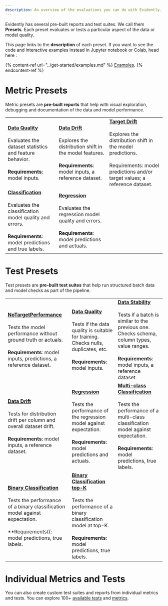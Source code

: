 ```yaml
---
description: An overview of the evaluations you can do with Evidently. 
---
```


Evidently has several pre-built reports and test suites. We call them **Presets**. Each preset evaluates or tests a particular aspect of the data or model quality. 

This page links to the **description** of each preset. If you want to see the code and interactive examples instead in Jupyter notebook or Colab, head here :

{% content-ref url="../get-started/examples.md" %}
[Examples](../get-started/examples.md). 
{% endcontent-ref %}

# Metric Presets

Metric presets are **pre-built reports** that help with visual exploration, debugging and documentation of the data and model performance.

|         |                                                        |   |
| ------- | ------------------------------------------------------ | - |
| [**Data Quality**](data-quality.md)<br><br>Evaluates the dataset statistics and feature behavior. <br><br> **Requirements**: model inputs. | [**Data Drift**](data-drift.md)<br><br>Explores the distribution shift in the model features. <br><br>**Requirements**: model inputs, a reference dataset. | [**Target Drift**](target-drift.md)<br><br>Explores the distribution shift in the model predictions. <br><br>Requirements: model predictions and/or target values; a reference dataset. |
| [**Classification**](class-performance.md)<br><br>Evaluates the classification model quality and errors. <br><br>**Requirements**: model predictions and true labels. | [**Regression**](reg-performance.md)<br><br>Evaluates the regression model quality and errors. <br><br>**Requirements**: model predictions and actuals. |  |

# Test Presets

Test presets are **pre-built test suites** that help run structured batch data and model checks as part of the pipeline.

|         |                                                        |   |
| ------- | ------------------------------------------------------ | - |
| [**NoTargetPerformance**](no-target-performance.md)<br><br>Tests the model performance without ground truth or actuals. <br><br> **Requirements**: model inputs, predictions, a reference dataset. | [**Data Quality**](data-quality.md#data-quality-test-suite)<br><br>Tests if the data quality is suitable for training. Checks nulls, duplicates, etc. <br><br> **Requirements**: model inputs. | [**Data Stability**](data-quality.md#data-stability-test-suite)<br><br>Tests if a batch is similar to the previous one. Checks schema, column types, value ranges.  <br><br>**Requirements**: model inputs, a reference dataset. |
| [**Data Drift**](data-drift.md#data-drift-test-suite)<br><br>Tests for distribution drift per column and overall dataset drift. <br><br>**Requirements**: model inputs, a reference dataset. | [**Regression**](reg-performance.md#regression-performance-test-suite) <br><br>Tests the performance of the regression model against expectation. <br><br>**Requirements**: model predictions and actuals. | [**Multi-class Classification**](class-performance.md#classification-performance-test-suite)<br><br>Tests the performance of a multi-class classification model against expectation. <br><br>**Requirements**: model predictions, true labels.|
| [**Binary Classification**](class-performance.md#classification-performance-test-suite)<br><br>Tests the performance of a binary classification model against expectation. <br><br>**Requirements((: model predictions, true labels. | [**Binary Classification top-K**](class-performance.md#classification-performance-test-suite) <br><br>Tests the performance of a binary classification model at top-K. <br><br>**Requirements**: model predictions, true labels. |  |


# Individual Metrics and Tests

You can also create custom test suites and reports from individual metrics and tests. You can explore 100+ [available tests](../reference/all-tests.md) and [metrics](../reference/all-metrics.md).
